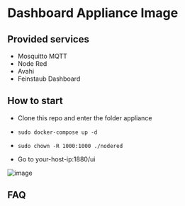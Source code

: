 # Dashboard Appliance Image

## Provided services

* Mosquitto MQTT
* Node Red
* Avahi
* Feinstaub Dashboard

## How to start

* Clone this repo and enter the folder appliance

* `sudo docker-compose up -d`
* `sudo chown -R 1000:1000 ./nodered`
* Go to your-host-ip:1880/ui

![image](https://user-images.githubusercontent.com/64777432/124358217-98c3d580-dc1f-11eb-9f9a-7aacd25adb8b.png)


## FAQ
